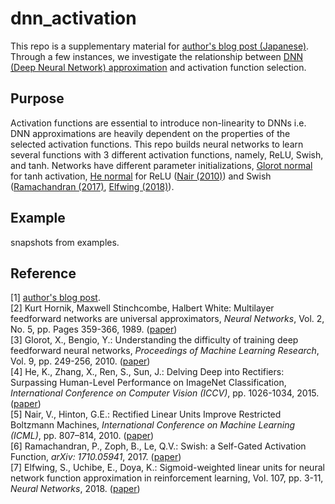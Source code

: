 ﻿# dnn_activation
This repo is a supplementary material for [author's blog post (Japanese)](link). Through a few instances, we investigate the relationship between [DNN (Deep Neural Network) approximation](https://doi.org/10.1016/0893-6080(89)90020-8) and activation function selection. 

## Purpose
Activation functions are essential to introduce non-linearity to DNNs i.e. DNN approximations are heavily dependent on the properties of the selected activation functions. This repo builds neural networks to learn several functions with 3 different activation functions, namely, ReLU, Swish, and tanh. Networks have different parameter initializations, [Glorot normal](https://proceedings.mlr.press/v9/glorot10a.html) for tanh activation, [He normal](https://arxiv.org/abs/1502.01852) for ReLU ([Nair (2010)](https://www.cs.toronto.edu/~fritz/absps/reluICML.pdf)) and Swish ([Ramachandran (2017)](http://arxiv.org/abs/1710.05941), [Elfwing (2018)](https://arxiv.org/abs/1702.03118)). 

## Example
snapshots from examples. 

## Reference
[1] [author's blog post](link). 
<br>
[2] Kurt Hornik, Maxwell Stinchcombe, Halbert White: Multilayer feedforward networks are universal approximators, *Neural Networks*, Vol. 2, No. 5, pp. Pages 359-366, 1989. ([paper](https://doi.org/10.1016/0893-6080(89)90020-8))
<br>
[3] Glorot, X., Bengio, Y.: Understanding the difficulty of training deep feedforward neural networks, *Proceedings of Machine Learning Research*, Vol. 9, pp. 249-256, 2010. ([paper](https://proceedings.mlr.press/v9/glorot10a.html))
<br>
[4] He, K., Zhang, X., Ren, S., Sun, J.: Delving Deep into Rectifiers: Surpassing Human-Level Performance on ImageNet Classification, *International Conference on Computer Vision (ICCV)*, pp. 1026-1034, 2015. ([paper](https://arxiv.org/abs/1502.01852))
<br>
[5] Nair, V., Hinton, G.E.: Rectified Linear Units Improve Restricted Boltzmann Machines, *International Conference on Machine Learning (ICML)*, pp. 807–814, 2010. ([paper](https://www.cs.toronto.edu/~fritz/absps/reluICML.pdf))
<br>
[6] Ramachandran, P., Zoph, B., Le, Q.V.: Swish: a Self-Gated Activation Function, *arXiv: 1710.05941*, 2017. ([paper](http://arxiv.org/abs/1710.05941))
<br>
[7] Elfwing, S., Uchibe, E., Doya, K.: Sigmoid-weighted linear units for neural network function approximation in reinforcement learning, Vol. 107, pp. 3-11, *Neural Networks*, 2018. ([paper](https://arxiv.org/abs/1702.03118))
